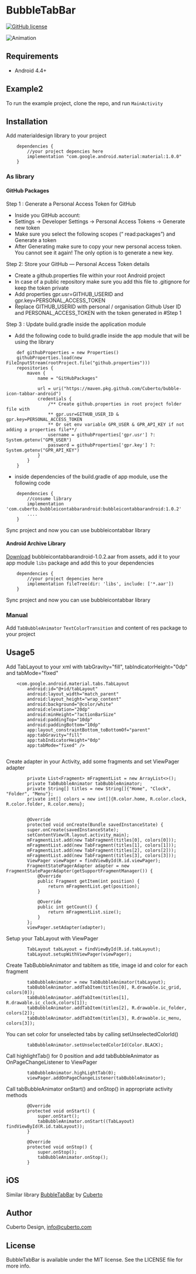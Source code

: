 # BubbleTabBar

[![GitHub license](https://img.shields.io/badge/license-MIT-lightgrey.svg)](https://raw.githubusercontent.com/Cuberto/bubble-icon-tabbar-android/master/LICENSE)

![Animation](https://raw.githubusercontent.com/Cuberto/bubble-icon-tabbar-android/master/Screenshots/animation.gif)

## Requirements

- Android 4.4+

## Example2

To run the example project, clone the repo, and run `MainActivity`

## Installation
Add materialdesign library to your project

```
    dependencies {
        //your project depencies here
        implementation "com.google.android.material:material:1.0.0"
    } 
```

### As library

#### GitHub Packages

Step 1 : Generate a Personal Access Token for GitHub
- Inside you GitHub account:
- Settings -> Developer Settings -> Personal Access Tokens -> Generate new token
- Make sure you select the following scopes (“ read:packages”) and Generate a token
- After Generating make sure to copy your new personal access token. You cannot see it again! The only option is to generate a new key.

Step 2: Store your GitHub — Personal Access Token details
- Create a github.properties file within your root Android project
- In case of a public repository make sure you add this file to .gitignore for keep the token private
- Add properties gpr.usr=GITHUB_USERID and gpr.key=PERSONAL_ACCESS_TOKEN
- Replace GITHUB_USERID with personal / organisation Github User ID and PERSONAL_ACCESS_TOKEN with the token generated in #Step 1

Step 3 : Update build.gradle inside the application module
- Add the following code to build.gradle inside the app module that will be using the library
```
    def githubProperties = new Properties()
    githubProperties.load(new FileInputStream(rootProject.file("github.properties")))
    repositories {
        maven {
            name = "GitHubPackages"

            url = uri("https://maven.pkg.github.com/Cuberto/bubble-icon-tabbar-android")
            credentials {
                /** Create github.properties in root project folder file with     
                ** gpr.usr=GITHUB_USER_ID & gpr.key=PERSONAL_ACCESS_TOKEN 
                ** Or set env variable GPR_USER & GPR_API_KEY if not adding a properties file**/
                username = githubProperties['gpr.usr'] ?: System.getenv("GPR_USER")
                password = githubProperties['gpr.key'] ?: System.getenv("GPR_API_KEY")
            }
        }
    }
```
- inside dependencies of the build.gradle of app module, use the following code
```
    dependencies {
        //consume library
        implementation 'com.cuberto.bubbleicontabbarandroid:bubbleicontabbarandroid:1.0.2'
        ....
    }
```
Sync project and now you can use bubbleicontabbar library

#### Android Archive Library

[Download](https://github.com/Cuberto/bubble-icon-tabbar-android/packages/68239) bubbleicontabbarandroid-1.0.2.aar from assets, add it to your app module `libs` package and add this to your dependencies
```
    dependencies {
        //your project depencies here
        implementation fileTree(dir: 'libs', include: ['*.aar'])
    }

```
Sync project and now you can use bubbleicontabbar library

### Manual

Add `TabBubbleAnimator` `TextColorTransition` and content of res package to your project

## Usage5

Add TabLayout to your xml with tabGravity="fill", tabIndicatorHeight="0dp" and tabMode="fixed"

```
    <com.google.android.material.tabs.TabLayout
        android:id="@+id/tabLayout"
        android:layout_width="match_parent"
        android:layout_height="wrap_content"
        android:background="@color/white"
        android:elevation="20dp"
        android:minHeight="?actionBarSize"
        android:paddingTop="10dp"
        android:paddingBottom="10dp"
        app:layout_constraintBottom_toBottomOf="parent"
        app:tabGravity="fill"
        app:tabIndicatorHeight="0dp"
        app:tabMode="fixed" />
        
```

Create adapter in your Activity, add some fragments and set ViewPager adapter
```
        private List<Fragment> mFragmentList = new ArrayList<>();
        private TabBubbleAnimator tabBubbleAnimator;
        private String[] titles = new String[]{"Home", "Clock", "Folder", "Menu"};
        private int[] colors = new int[]{R.color.home, R.color.clock, R.color.folder, R.color.menu};
                
                
        @Override
        protected void onCreate(Bundle savedInstanceState) {
        super.onCreate(savedInstanceState);
        setContentView(R.layout.activity_main);
        mFragmentList.add(new TabFragment(titles[0], colors[0]));
        mFragmentList.add(new TabFragment(titles[1], colors[1]));
        mFragmentList.add(new TabFragment(titles[2], colors[2]));
        mFragmentList.add(new TabFragment(titles[3], colors[3]));
        ViewPager viewPager = findViewById(R.id.viewPager);
        FragmentStatePagerAdapter adapter = new FragmentStatePagerAdapter(getSupportFragmentManager()) {
            @Override
            public Fragment getItem(int position) {
                return mFragmentList.get(position);
            }
                
            @Override
            public int getCount() {
                return mFragmentList.size();
            }
        };
        viewPager.setAdapter(adapter);

```

Setup your TabLayout with ViewPager
```
        TabLayout tabLayout = findViewById(R.id.tabLayout);
        tabLayout.setupWithViewPager(viewPager);
```

Create TabBubbleAnimator and tabItem as title, image id and color for each fragment
```
        tabBubbleAnimator = new TabBubbleAnimator(tabLayout);
        tabBubbleAnimator.addTabItem(titles[0], R.drawable.ic_grid, colors[0]);
        tabBubbleAnimator.addTabItem(titles[1], R.drawable.ic_clock,colors[1]);
        tabBubbleAnimator.addTabItem(titles[2], R.drawable.ic_folder, colors[2]);
        tabBubbleAnimator.addTabItem(titles[3], R.drawable.ic_menu, colors[3]);
```

You can set color for unselected tabs by calling setUnselectedColorId()
```
        tabBubbleAnimator.setUnselectedColorId(Color.BLACK);
```

Call highlightTab() for 0 position and add tabBubbleAnimator as OnPageChangeListener to ViewPager
```
        tabBubbleAnimator.highLightTab(0);
        viewPager.addOnPageChangeListener(tabBubbleAnimator);
```
Call tabBubbleAnimator onStart() and onStop() in appropriate activity methods
```
        @Override
        protected void onStart() {
            super.onStart();
            tabBubbleAnimator.onStart((TabLayout) findViewById(R.id.tabLayout));
        }
    
        @Override
        protected void onStop() {
            super.onStop();
            tabBubbleAnimator.onStop();
        }
```

## iOS

Similar library [BubbleTabBar](https://github.com/Cuberto/bubble-icon-tabbar) by [Cuberto](https://github.com/Cuberto)

## Author

Cuberto Design, info@cuberto.com

## License

BubbleTabBar is available under the MIT license. See the LICENSE file for more info.
